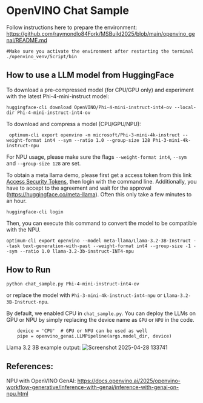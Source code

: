 # OpenVINO Chat Sample

Follow instructions here to prepare the environment:
https://github.com/raymondlo84Fork/MSBuild2025/blob/main/openvino_genai/README.md

```
#Make sure you activate the environment after restarting the terminal
./openvino_venv/Script/bin
```

## How to use a LLM model from HuggingFace

To download a pre-compressed model (for CPU/GPU only) and experiment with the latest Phi-4-mini-instruct model:
```
huggingface-cli download OpenVINO/Phi-4-mini-instruct-int4-ov --local-dir Phi-4-mini-instruct-int4-ov
```

To download and compress a model (CPU/GPU/NPU):
```
 optimum-cli export openvino -m microsoft/Phi-3-mini-4k-instruct --weight-format int4 --sym --ratio 1.0 --group-size 128 Phi-3-mini-4k-instruct-npu
```
For NPU usage, please make sure the flags `--weight-format int4`, `--sym` and `--group-size 128` are set.

To obtain a meta llama demo, please first get a access token from this link [Access Security Tokens](https://huggingface.co/docs/hub/en/security-tokens), then login with the command line. Additionally, you have to accept to the agreement and wait for the approval (https://huggingface.co/meta-llama). Often this only take a few minutes to an hour.

```
huggingface-cli login
```
Then, you can execute this command to convert the model to be compatible with the NPU.
```
optimum-cli export openvino --model meta-llama/Llama-3.2-3B-Instruct --task text-generation-with-past --weight-format int4 --group-size -1 --sym --ratio 1.0 llama-3.2-3b-instruct-INT4-npu
```

## How to Run

```
python chat_sample.py Phi-4-mini-instruct-int4-ov
```
or replace the model with `Phi-3-mini-4k-instruct-int4-npu` or `Llama-3.2-3B-Instruct-npu`.

By default, we enabled CPU in `chat_sample.py`. You can deploy the LLMs on GPU or NPU by simply replacing the device name as `GPU` or `NPU` in the code.
```
    device = 'CPU'  # GPU or NPU can be used as well
    pipe = openvino_genai.LLMPipeline(args.model_dir, device)
```

Llama 3.2 3B example output:
![Screenshot 2025-04-28 133741](https://github.com/user-attachments/assets/532f6d66-2cc4-4a29-b71c-9c15f3716e7e)

## References:
NPU with OpenVINO GenAI: https://docs.openvino.ai/2025/openvino-workflow-generative/inference-with-genai/inference-with-genai-on-npu.html

